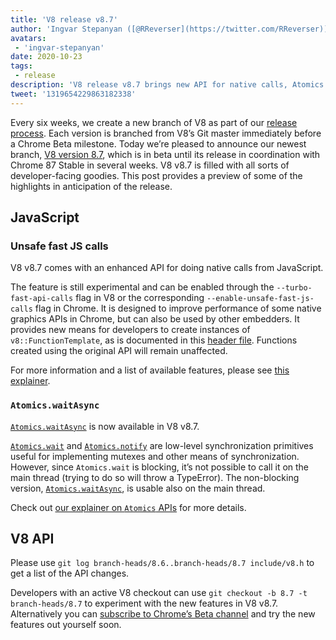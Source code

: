 ```yaml
---
title: 'V8 release v8.7'
author: 'Ingvar Stepanyan ([@RReverser](https://twitter.com/RReverser)), a V8 flag bearer'
avatars:
 - 'ingvar-stepanyan'
date: 2020-10-23
tags:
 - release
description: 'V8 release v8.7 brings new API for native calls, Atomics.waitAsync, bug fixes and performance improvements.'
tweet: '1319654229863182338'
---
```

Every six weeks, we create a new branch of V8 as part of our [release process](https://v8.dev/docs/release-process). Each version is branched from V8’s Git master immediately before a Chrome Beta milestone. Today we’re pleased to announce our newest branch, [V8 version 8.7](https://chromium.googlesource.com/v8/v8.git/+log/branch-heads/8.7), which is in beta until its release in coordination with Chrome 87 Stable in several weeks. V8 v8.7 is filled with all sorts of developer-facing goodies. This post provides a preview of some of the highlights in anticipation of the release.

## JavaScript

### Unsafe fast JS calls

V8 v8.7 comes with an enhanced API for doing native calls from JavaScript.

The feature is still experimental and can be enabled through the `--turbo-fast-api-calls` flag in V8 or the corresponding `--enable-unsafe-fast-js-calls` flag in Chrome. It is designed to improve performance of some native graphics APIs in Chrome, but can also be used by other embedders. It provides new means for developers to create instances of `v8::FunctionTemplate`, as is documented in this [header file](https://source.chromium.org/chromium/chromium/src/+/master:v8/include/v8-fast-api-calls.h). Functions created using the original API will remain unaffected.

For more information and a list of available features, please see [this explainer](https://docs.google.com/document/d/1nK6oW11arlRb7AA76lJqrBIygqjgdc92aXUPYecc9dU/edit?usp=sharing).

### `Atomics.waitAsync`

[`Atomics.waitAsync`](https://github.com/tc39/proposal-atomics-wait-async/blob/master/PROPOSAL.md) is now available in V8 v8.7.

[`Atomics.wait`](https://developer.mozilla.org/en-US/docs/Web/JavaScript/Reference/Global_Objects/Atomics/wait) and [`Atomics.notify`](https://developer.mozilla.org/en-US/docs/Web/JavaScript/Reference/Global_Objects/Atomics/notify) are low-level synchronization primitives useful for implementing mutexes and other means of synchronization. However, since `Atomics.wait` is blocking, it’s not possible to call it on the main thread (trying to do so will throw a TypeError). The non-blocking version, [`Atomics.waitAsync`](https://github.com/tc39/proposal-atomics-wait-async/blob/master/PROPOSAL.md), is usable also on the main thread.

Check out [our explainer on `Atomics` APIs](https://v8.dev/features/atomics) for more details.

## V8 API

Please use `git log branch-heads/8.6..branch-heads/8.7 include/v8.h` to get a list of the API changes.

Developers with an active V8 checkout can use `git checkout -b 8.7 -t branch-heads/8.7` to experiment with the new features in V8 v8.7. Alternatively you can [subscribe to Chrome’s Beta channel](https://www.google.com/chrome/browser/beta.html) and try the new features out yourself soon.
